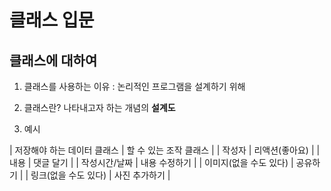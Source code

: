 # 클래스 입문

## 클래스에 대하여

1. 클래스를 사용하는 이유 : 논리적인 프로그램을 설계하기 위해

2. 클래스란? 나타내고자 하는 개념의 **설계도**

3. 예시

| 저장해야 하는 데이터 클래스 | 할 수 있는 조작 클래스 |
| 작성자 | 리액션(좋아요) |
| 내용 | 댓글 달기 |
| 작성시간/날짜 | 내용 수정하기 |
| 이미지(없을 수도 있다) | 공유하기 |
| 링크(없을 수도 있다) | 사진 추가하기 |
